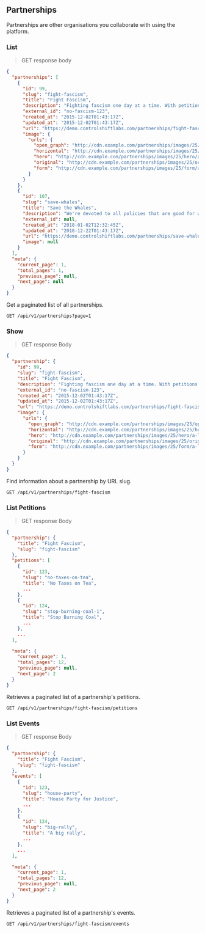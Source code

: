 ## Partnerships

Partnerships are other organisations you collaborate with using the platform.

### List

> GET response body

```json
{
  "partnerships": [
    {
      "id": 99,
      "slug": "fight-fascism",
      "title": "Fight Fascism",
      "description": "Fighting fascism one day at a time. With petitions.",
      "external_id": "no-fascism-123",
      "created_at": "2015-12-02T01:43:17Z",
      "updated_at": "2015-12-02T01:43:17Z",
      "url": "https://demo.controlshiftlabs.com/partnerships/fight-fascism",
      "image": {
        "urls": {
          "open_graph": "http://cdn.example.com/partnerships/images/25/open_graph/a-little-teapot.png?1516647704",
          "horizontal": "http://cdn.example.com/partnerships/images/25/horizontal/a-little-teapot.png?1516647704",
          "hero": "http://cdn.example.com/partnerships/images/25/hero/a-little-teapot.png?1516647704",
          "original": "http://cdn.example.com/partnerships/images/25/original/a-little-teapot.png?1516647704",
          "form": "http://cdn.example.com/partnerships/images/25/form/a-little-teapot.png?1516647704"
        }
      }
    },
    {
      "id": 107,
      "slug": "save-whales",
      "title": "Save the Whales",
      "description": "We're devoted to all policies that are good for whales.",
      "external_id": null,
      "created_at": "2018-01-02T12:32:45Z",
      "updated_at": "2018-12-22T01:43:17Z",
      "url": "https://demo.controlshiftlabs.com/partnerships/save-whales",
      "image": null
    }
  ],
  "meta": {
    "current_page": 1,
    "total_pages": 1,
    "previous_page": null,
    "next_page": null
  }
}
```

Get a paginated list of all partnerships.

`GET /api/v1/partnerships?page=1`

<div></div>


### Show

> GET response Body

```json
{
  "partnership": {
    "id": 99,
    "slug": "fight-fascism",
    "title": "Fight Fascism",
    "description": "Fighting fascism one day at a time. With petitions.",
    "external_id": "no-fascism-123",
    "created_at": "2015-12-02T01:43:17Z",
    "updated_at": "2015-12-02T01:43:17Z",
    "url": "https://demo.controlshiftlabs.com/partnerships/fight-fascism",
    "image": {
      "urls": {
        "open_graph": "http://cdn.example.com/partnerships/images/25/open_graph/a-little-teapot.png?1516647704",
        "horizontal": "http://cdn.example.com/partnerships/images/25/horizontal/a-little-teapot.png?1516647704",
        "hero": "http://cdn.example.com/partnerships/images/25/hero/a-little-teapot.png?1516647704",
        "original": "http://cdn.example.com/partnerships/images/25/original/a-little-teapot.png?1516647704",
        "form": "http://cdn.example.com/partnerships/images/25/form/a-little-teapot.png?1516647704"
      }
    }
  }
}
```

<div></div>

Find information about a partnership by URL slug.

`GET /api/v1/partnerships/fight-fascism`

### List Petitions

> GET response Body

```json
{
  "partnership": {
    "title": "Fight Fascism",
    "slug": "fight-fascism"
  },
  "petitions": [
    {
      "id": 123,
      "slug": "no-taxes-on-tea",
      "title": "No Taxes on Tea",
      ...
    },
    {
      "id": 124,
      "slug": "stop-burning-coal-1",
      "title": "Stop Burning Coal",
      ...
    },
    ...
  ],

  "meta": {
    "current_page": 1,
    "total_pages": 12,
    "previous_page": null,
    "next_page": 2
  }
}
```

Retrieves a paginated list of a partnership's petitions.

`GET /api/v1/partnerships/fight-fascism/petitions`

<div></div>


### List Events

> GET response Body

```json
{
  "partnership": {
    "title": "Fight Fascism",
    "slug": "fight-fascism"
  },
  "events": [
    {
      "id": 123,
      "slug": "house-party",
      "title": "House Party for Justice",
      ...
    },
    {
      "id": 124,
      "slug": "big-rally",
      "title": "A big rally",
      ...
    },
    ...
  ],

  "meta": {
    "current_page": 1,
    "total_pages": 12,
    "previous_page": null,
    "next_page": 2
  }
}
```

Retrieves a paginated list of a partnership's events.

`GET /api/v1/partnerships/fight-fascism/events`

<div></div>


